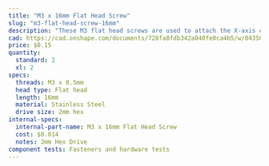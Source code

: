 ```yaml
---
title: "M3 x 16mm Flat Head Screw"
slug: "m3-flat-head-screw-16mm"
description: "These M3 flat head screws are used to attach the X-axis cable carrier to the cable carrier mounts."
cad: https://cad.onshape.com/documents/728fa8fdb342a040fe0ca4b5/w/0435033a7c78b02e71d0f721/e/01cb9d3be18daeb5d70f98c8?configuration=List_YKjXAAFu4Lxt14%3DDefault&renderMode=0&uiState=6255c58646b4a5023f0a81c7
price: $0.15
quantity:
  standard: 2
  xl: 2
specs:
  threads: M3 x 0.5mm
  head type: Flat head
  length: 16mm
  material: Stainless Steel
  drive size: 2mm hex
internal-specs:
  internal-part-name: M3 x 16mm Flat Head Screw
  cost: $0.014
  notes: 2mm Hex Drive
component tests: Fasteners and hardware tests
---
```

